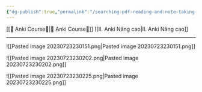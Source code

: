 ```yaml
---
{"dg-publish":true,"permalink":"/searching-pdf-reading-and-note-taking-in-add-dialog/"}
---
```


[[🌟 Anki Course🌟\|🌟 Anki Course🌟]]
[[II. Anki Nâng cao\|II. Anki Nâng cao]]
___
![[Pasted image 20230723230151.png\|Pasted image 20230723230151.png]]

![[Pasted image 20230723230202.png\|Pasted image 20230723230202.png]]

![[Pasted image 20230723230225.png\|Pasted image 20230723230225.png]]


